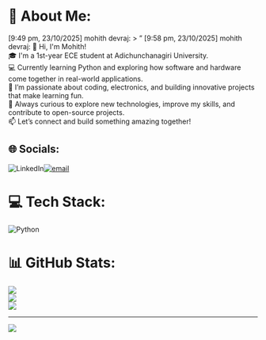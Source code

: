 # 💫 About Me:
[9:49 pm, 23/10/2025] mohith devraj: > ”
[9:58 pm, 23/10/2025] mohith devraj: 👋 Hi, I'm Mohith!  
🎓 I'm a 1st-year ECE student at Adichunchanagiri University.  
💻 Currently learning Python and exploring how software and hardware come together in real-world applications.  
🚀 I’m passionate about coding, electronics, and building innovative projects that make learning fun.  
🌱 Always curious to explore new technologies, improve my skills, and contribute to open-source projects.  
📫 Let’s connect and build something amazing together!


## 🌐 Socials:
![LinkedIn](https://img.shields.io/badge/LinkedIn-%230077B5.svg?logo=linkedin&logoColor=white)[![email](https://img.shields.io/badge/Email-D14836?logo=gmail&logoColor=white)](mailto:mohithdevraj05@gmail.com) 

# 💻 Tech Stack:
![Python](https://img.shields.io/badge/python-3670A0?style=plastic&logo=python&logoColor=ffdd54)
# 📊 GitHub Stats:
![](https://github-readme-stats.vercel.app/api?username=Mohith-devraj&theme=shadow_green&hide_border=false&include_all_commits=true&count_private=true)<br/>
![](https://nirzak-streak-stats.vercel.app/?user=Mohith-devraj&theme=shadow_green&hide_border=false)<br/>
![](https://github-readme-stats.vercel.app/api/top-langs/?username=Mohith-devraj&theme=shadow_green&hide_border=false&include_all_commits=true&count_private=true&layout=compact)

---
[![](https://visitcount.itsvg.in/api?id=Mohith-devraj&icon=6&color=9)](https://visitcount.itsvg.in)

<!-- Proudly created with GPRM ( https://gprm.itsvg.in ) -->


